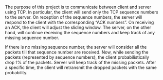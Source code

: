 The purpose of this project is to communicate between client and server using TCP. In particular, the client will send only the TCP sequence numbers to the server. On reception of the sequence numbers, the server will respond to the client with the corresponding “ACK numbers”. On receiving an ACK, the client will adjust the sliding window. The server, on the other hand, will continue receiving the sequence numbers and keep track of any missing sequence number. 

If there is no missing sequence number, the server will consider all the packets till that sequence number are received. Now, while sending the packets (represented by sequence numbers), the client probabilistically drop 1% of the packets. Server will keep track of the missing packets. After a specific time, the client will retransmit the dropped packets with the same probability. 
